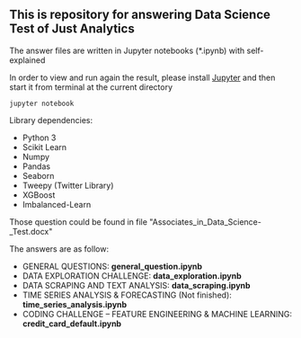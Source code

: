 ## This is repository for answering Data Science Test of Just Analytics 

The answer files are written in Jupyter notebooks (*.ipynb) with self-explained

In order to view and run again the result, please install [Jupyter](http://jupyter.org/) and then start it from terminal at the current directory
 ```
 jupyter notebook
 ```
Library dependencies:

- Python 3
- Scikit Learn 
- Numpy 
- Pandas 
- Seaborn 
- Tweepy (Twitter Library)
- XGBoost 
- Imbalanced-Learn 

Those question could be found in file "Associates_in_Data_Science-_Test.docx"

The answers are as follow:
-  GENERAL QUESTIONS: **general_question.ipynb**
- DATA EXPLORATION CHALLENGE: **data_exploration.ipynb**
- DATA SCRAPING AND TEXT ANALYSIS:
**data_scraping.ipynb**
- TIME SERIES ANALYSIS & FORECASTING (Not finished):
**time_series_analysis.ipynb**
- CODING CHALLENGE – FEATURE ENGINEERING & MACHINE LEARNING:
**credit_card_default.ipynb**
